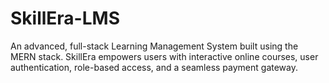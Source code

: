 # SkillEra-LMS
An advanced, full-stack Learning Management System built using the MERN stack. SkillEra empowers users with interactive online courses, user authentication, role-based access, and a seamless payment gateway.

